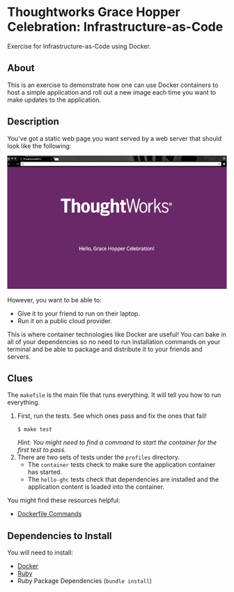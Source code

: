 # Thoughtworks Grace Hopper Celebration: Infrastructure-as-Code
Exercise for Infrastructure-as-Code using Docker.

## About
This is an exercise to demonstrate how one can use Docker containers
to host a simple application and roll out a new image each time you want
to make updates to the application.

## Description
You've got a static web page you want served by a web server
that should look like the following:

![Image of Expected Web Page](markdown/application_landing_page.png)

However, you want to be able to:
* Give it to your friend to run on their laptop.
* Run it on a public cloud provider.

This is where container technologies like Docker are useful!
You can bake in all of your dependencies so no need to run
installation commands on your terminal and be able to package
and distribute it to your friends and servers.

## Clues
The `makefile` is the main file that runs everything.
It will tell you how to run everything.
1. First, run the tests. See which ones pass and fix the ones that fail!
   ```
   $ make test
   ```
   *Hint: You might need to find a command to start the container for
   the first test to pass.*
1. There are two sets of tests under the `profiles` directory.
    * The `container` tests check to make sure the application container
      has started.
    * The `hello-ghc` tests check that dependencies are installed and the
      application content is loaded into the container.

You might find these resources helpful:
* [Dockerfile Commands](https://docs.docker.com/engine/reference/builder/)

## Dependencies to Install
You will need to install:
* [Docker](https://docs.docker.com/install/)
* [Ruby](https://www.ruby-lang.org/en/documentation/installation/)
* Ruby Package Dependencies (`bundle install`)

